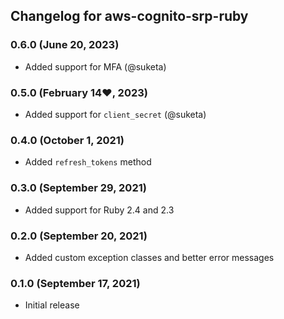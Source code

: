## Changelog for aws-cognito-srp-ruby

### 0.6.0 (June 20, 2023)

* Added support for MFA (@suketa)

### 0.5.0 (February 14❤︎, 2023)

* Added support for `client_secret` (@suketa)

### 0.4.0 (October 1, 2021)

* Added `refresh_tokens` method

### 0.3.0 (September 29, 2021)

* Added support for Ruby 2.4 and 2.3

### 0.2.0 (September 20, 2021)

* Added custom exception classes and better error messages

### 0.1.0 (September 17, 2021)

* Initial release
